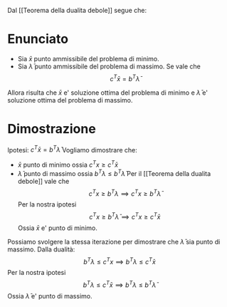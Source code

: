 Dal [[Teorema della dualita debole]] segue che:
# Enunciato
- Sia $\bar{x}$ punto ammissibile del problema di minimo.
- Sia $\bar{\lambda}$ punto ammissibile del problema di massimo.
Se vale che
$$
c^T\bar{x}=b^T\bar{\lambda}
$$

Allora risulta che $\bar{x}$ e' soluzione ottima del problema di minimo e $\bar{\lambda}$ e' soluzione ottima del problema di massimo.
# Dimostrazione
Ipotesi: $c^T\bar{x}=b^T\bar{\lambda}$
Vogliamo dimostrare che:
- $\bar{x}\text{ punto di minimo ossia }  c^Tx\geq c^T\bar{x}$
- $\bar{\lambda}\text{ punto di massimo ossia } b^T\lambda \leq b^T\bar{\lambda}$
Per il [[Teorema della dualita debole]] vale che
$$
c^Tx\geq b^T\lambda \implies c^Tx\geq b^T\bar{\lambda}
$$
Per la nostra ipotesi
$$
c^Tx\geq b^T\bar{\lambda} \implies c^Tx\geq c^T\bar{x}
$$
Ossia $\bar{x}$ e' punto di minimo.

Possiamo svolgere la stessa iterazione per dimostrare che $\bar{\lambda}$ sia punto di massimo.
Dalla dualità:
$$
b^T\lambda\leq c^Tx \implies b^T\lambda\leq c^T\bar{x}
$$
Per la nostra ipotesi
$$
b^T\lambda\leq c^T\bar{x}\implies b^T\lambda\leq b^T\bar{\lambda}
$$
Ossia $\bar{\lambda}$ e' punto di massimo.